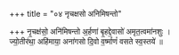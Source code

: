 +++
title = "०४ नृचक्षसो अनिमिषन्तो"

+++
नृ॒चक्ष॑सो॒ अनि॑मिषन्तो अ॒र्हणा॑ बृ॒हद्दे॒वासो॑ अमृत॒त्वमा॑नशुः ।  
ज्यो॒तीर॑था॒ अहि॑माया॒ अना॑गसो दि॒वो व॒र्ष्माणं॑ वसते स्व॒स्तये॑ ॥
